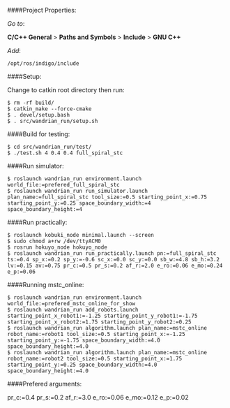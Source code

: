 ####Project Properties:


_Go to_: 

__C/C++ General__ > __Paths and Symbols__ > __Include__ > __GNU C++__

_Add_:

 `/opt/ros/indigo/include`
 
####Setup:

Change to catkin root directory then run:

    $ rm -rf build/
    $ catkin_make --force-cmake
    $ . devel/setup.bash
    $ . src/wandrian_run/setup.sh

####Build for testing:

    $ cd src/wandrian_run/test/
    $ ./test.sh 4 0.4 0.4 full_spiral_stc

####Run simulator:

    $ roslaunch wandrian_run environment.launch world_file:=prefered_full_spiral_stc
    $ roslaunch wandrian_run run_simulator.launch plan_name:=full_spiral_stc tool_size:=0.5 starting_point_x:=0.75 starting_point_y:=0.25 space_boundary_width:=4 space_boundary_height:=4

####Run practically:

    $ roslaunch kobuki_node minimal.launch --screen
    $ sudo chmod a+rw /dev/ttyACM0
    $ rosrun hokuyo_node hokuyo_node
    $ roslaunch wandrian_run run_practically.launch pn:=full_spiral_stc ts:=0.4 sp_x:=0.2 sp_y:=-0.6 sc_x:=0.0 sc_y:=0.0 sb_w:=4.8 sb_h:=3.2 lv:=0.15 av:=0.75 pr_c:=0.5 pr_s:=0.2 af_r:=2.0 e_ro:=0.06 e_mo:=0.24 e_p:=0.06

####Running mstc_online:

    $ roslaunch wandrian_run environment.launch world_file:=prefered_mstc_online_for_show
    $ roslaunch wandrian_run add_robots.launch starting_point_x_robot1:=-1.25 starting_point_y_robot1:=-1.75 starting_point_x_robot2:=1.75 starting_point_y_robot2:=0.25
    $ roslaunch wandrian_run algorithm.launch plan_name:=mstc_online robot_name:=robot1 tool_size:=0.5 starting_point_x:=-1.25 starting_point_y:=-1.75 space_boundary_width:=4.0 space_boundary_height:=4.0
    $ roslaunch wandrian_run algorithm.launch plan_name:=mstc_online robot_name:=robot2 tool_size:=0.5 starting_point_x:=1.75 starting_point_y:=0.25 space_boundary_width:=4.0 space_boundary_height:=4.0

####Prefered arguments:

pr_c:=0.4
pr_s:=0.2
af_r:=3.0
e_ro:=0.06
e_mo:=0.12
e_p:=0.02
